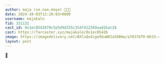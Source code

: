 ```yaml
---
author: maja (se.nao.maya) 🎩🔵🐹
date: 2024-10-03T12:28:03+0000
username: majakalo
fid: 331131
cast_id: 0x1ec0542679c5e5d9d355c354f412569aad1bac28
cast: https://farcaster.xyz/majakalo/0x1ec05426
image: https://imagedelivery.net/BXluQx4ige9GuW0Ia56BHw/a7837bf9-0633-4931-666b-671d6bde2d00/original
layout: post
---
```


🌸

<img src='https://imagedelivery.net/BXluQx4ige9GuW0Ia56BHw/a7837bf9-0633-4931-666b-671d6bde2d00/original' alt='' referrerpolicy='no-referrer'/>

